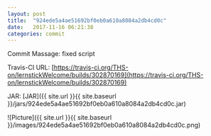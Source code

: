 ```yaml
---
layout: post
title:  "924ede5a4ae51692bf0eb0a610a8084a2db4cd0c"
date:   2017-11-16 06:21:38
categories: commit
---
```


Commit Massage: fixed script  

Travis-CI URL: [https://travis-ci.org/THS-on/lernstickWelcome/builds/302870169](https://travis-ci.org/THS-on/lernstickWelcome/builds/302870169)

JAR: [JAR]({{ site.url }}{{ site.baseurl }}/jars/924ede5a4ae51692bf0eb0a610a8084a2db4cd0c.jar)

![Picture]({{ site.url }}{{ site.baseurl }}/images/924ede5a4ae51692bf0eb0a610a8084a2db4cd0c.png)

